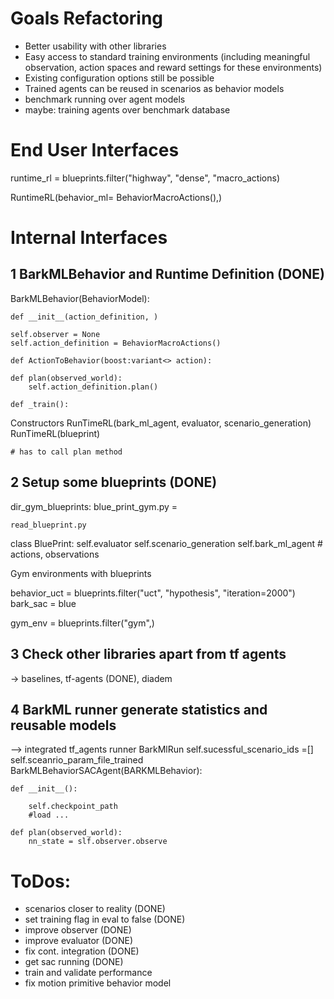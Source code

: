 # Goals Refactoring

- Better usability with other libraries
- Easy access to standard training environments (including meaningful observation, action spaces and reward settings for these environments)
- Existing configuration options still be possible
- Trained agents can be reused in scenarios as behavior models
- benchmark running over agent models
- maybe: training agents over benchmark database

# End User Interfaces

runtime_rl = blueprints.filter("highway", "dense", "macro_actions)

RuntimeRL(behavior_ml= BehaviorMacroActions(),)

# Internal Interfaces

## 1 BarkMLBehavior and Runtime Definition (DONE)

BarkMLBehavior(BehaviorModel):

    def __init__(action_definition, )

    self.observer = None
    self.action_definition = BehaviorMacroActions()

    def ActionToBehavior(boost:variant<> action):

    def plan(observed_world):
        self.action_definition.plan()

    def _train():


Constructors
    RunTimeRL(bark_ml_agent, evaluator, scenario_generation)
    RunTimeRL(blueprint)

    # has to call plan method


## 2 Setup some blueprints (DONE)

dir_gym_blueprints:
    blue_print_gym.py =

    read_blueprint.py


class BluePrint:
    self.evaluator
    self.scenario_generation
    self.bark_ml_agent # actions, observations

Gym environments with blueprints

behavior_uct = blueprints.filter("uct", "hypothesis", "iteration=2000")
bark_sac = blue

gym_env = blueprints.filter("gym",)

## 3 Check other libraries apart from tf agents

-> baselines, tf-agents (DONE), diadem


## 4 BarkML runner generate statistics and reusable models
--> integrated tf_agents runner
BarkMlRun
    self.sucessful_scenario_ids =[]
    self.sceanrio_param_file_trained
BarkMLBehaviorSACAgent(BARKMLBehavior):

    def __init__():

        self.checkpoint_path
        #load ...

    def plan(observed_world):
        nn_state = slf.observer.observe


# ToDos:

- scenarios closer to reality (DONE)
- set training flag in eval to false (DONE)
- improve observer (DONE)
- improve evaluator (DONE)
- fix cont. integration (DONE)
- get sac running (DONE)
- train and validate performance
- fix motion primitive behavior model